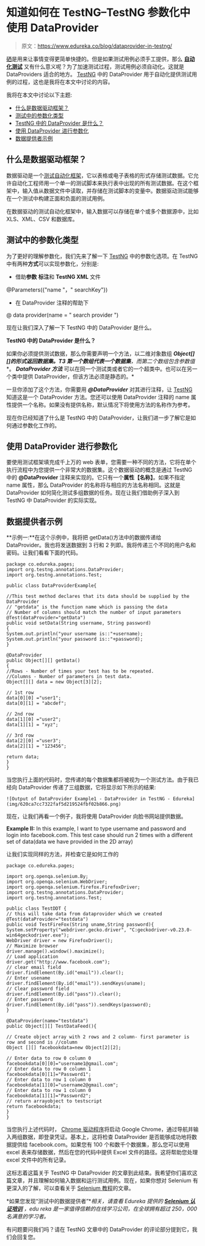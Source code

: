 # 知道如何在 TestNG–TestNG 参数化中使用 DataProvider

> 原文：<https://www.edureka.co/blog/dataprovider-in-testng/>

[硒](https://www.edureka.co/blog/selenium-tutorial)是用来让事情变得更简单快捷的。但是如果测试用例必须手工提供，那么 **[自动化测试](https://www.edureka.co/testing-with-selenium-webdriver)** 又有什么意义呢？为了加速测试过程，测试用例必须自动化。这就是 DataProviders 适合的地方。 [TestNG](https://www.edureka.co/blog/selenium-webdriver-tutorial) 中的 DataProvider 用于自动化提供测试用例的过程，这也是我将在本文中讨论的内容。

我将在本文中讨论以下主题:

*   [什么是数据驱动框架？](#WhatisDataDrivenFramework?)
*   [测试中的参数化类型](#TypesofParameterizationinTestNG)
*   [TestNG 中的 DataProvider 是什么？](#WhatisDataProviderinTestNG?)
*   [使用 DataProvider 进行参数化](#ParameterizationusingDataProvider)
*   [数据提供者示例](#DataProviderExamples)

## **什么是数据驱动框架？**

数据驱动是一个[测试自动化框架](https://www.edureka.co/blog/test-automation-frameworks/)，它以表格或电子表格的形式存储测试数据。它允许自动化工程师用一个单一的测试脚本来执行表中出现的所有测试数据。在这个框架中，输入值从数据文件中读取，并存储在测试脚本的变量中。数据驱动测试能够在一个测试中构建正面和负面的测试用例。

在数据驱动的测试自动化框架中，输入数据可以存储在单个或多个数据源中，比如 XLS、XML、CSV 和数据库。

## **测试中的参数化类型**

为了更好的理解参数化，我们先来了解一下 [TestNG](https://www.edureka.co/blog/testng-annotations-in-selenium/) 中的参数化选项。在 TestNG 中有两种**方式**可以实现参数化，分别是:

*   借助**参数** **标注**和 **TestNG XML** 文件

@Parameters({"name "，" searchKey"})

*   在 DataProvider 注释的帮助下

@ data provider(name = " search provider ")

现在让我们深入了解一下 TestNG 中的 DataProvider 是什么。

**TestNG 中的 DataProvider 是什么？**

如果你必须提供测试数据，那么你需要声明一个方法，以二维对象数组 ***Object[][]的形式返回数据集。**T3 第一个数组代表一个**数据集**，而第二个数组包含**参数值**。 ***DataProvider 方法*** 可以在同一个测试类或者它的一个超类中。也可以在另一个类中提供 DataProvider，但该方法必须是静态的。*

一旦你添加了这个方法，你需要用 ***@DataProvider*** 对其进行注释，让 [TestNG](https://www.edureka.co/blog/testng-annotations-in-selenium/) 知道这是一个 DataProvider 方法。您还可以使用 DataProvider 注释的 name 属性提供一个名称。如果没有提供名称，默认情况下将使用方法的名称作为参考。

现在你已经知道了什么是 TestNG 中的 DataProvider，让我们进一步了解它是如何通过参数化工作的。

## **使用 DataProvider 进行参数化**

要使用测试框架填充成千上万的 web 表单，您需要一种不同的方法，它将在单个执行流程中为您提供一个非常大的数据集。这个数据驱动的概念是通过 TestNG 中的 **@DataProvider** 注释来实现的。它只有一个**属性【名称】**。如果不指定 name 属性，那么 DataProvider 的名称将与相应的方法名称相同。这就是 DataProvider 如何简化测试多组数据的任务。现在让我们借助例子深入到 TestNG 中 DataProvider 的实际实现。

## **数据提供者示例**

**示例一:**在这个示例中，我将把 getData()方法中的数据传递给 DataProvider。我也将发送数据到 3 行和 2 列即。我将传递三个不同的用户名和密码。让我们看看下面的代码。

```
package co.edureka.pages;
import org.testng.annotations.DataProvider;
import org.testng.annotations.Test;

public class DataProviderExample{

//This test method declares that its data should be supplied by the DataProvider
// "getdata" is the function name which is passing the data
// Number of columns should match the number of input parameters
@Test(dataProvider="getData")
public void setData(String username, String password)
{
System.out.println("your username is::"+username);
System.out.println("your password is::"+password);
}

@DataProvider
public Object[][] getData()
{
//Rows - Number of times your test has to be repeated.
//Columns - Number of parameters in test data.
Object[][] data = new Object[3][2];

// 1st row
data[0][0] ="user1";
data[0][1] = "abcdef";

// 2nd row
data[1][0] ="user2";
data[1][1] = "xyz";

// 3rd row
data[2][0] ="user3";
data[2][1] = "123456";

return data;
}
}
```

当您执行上面的代码时，您传递的每个数据集都将被视为一个测试方法。由于我已经向 DataProvider 传递了三组数据，它将显示如下所示的结果:

```
![Output of DataProvider Example1 - DataProvider in TestNG - Edureka](img/620ca7cc7322faf5d219524fbf02b866.png)
```

现在，让我们再看一个例子，我将使用 DataProvider 向脸书网站提供数据。

**Example II:** In this example, I want to type username and password and login into facebook.com. This test case should run 2 times with a different set of data(data we have provided in the 2D array)

让我们实现同样的方法，并检查它是如何工作的

```
package co.edureka.pages;

import org.openqa.selenium.By;
import org.openqa.selenium.WebDriver;
import org.openqa.selenium.firefox.FirefoxDriver;
import org.testng.annotations.DataProvider;
import org.testng.annotations.Test;

public class TestDDT {
// this will take data from dataprovider which we created
@Test(dataProvider="testdata")
public void TestFireFox(String uname,String password){
System.setProperty("webdriver.gecko.driver", "C:geckodriver-v0.23.0-win64geckodriver.exe");
WebDriver driver = new FirefoxDriver();
// Maximize browser
driver.manage().window().maximize();
// Load application
driver.get("http://www.facebook.com");
// clear email field
driver.findElement(By.id("email")).clear();
// Enter usename
driver.findElement(By.id("email")).sendKeys(uname);
// Clear password field
driver.findElement(By.id("pass")).clear();
// Enter password
driver.findElement(By.id("pass")).sendKeys(password);
}

@DataProvider(name="testdata")
public Object[][] TestDataFeed(){

// Create object array with 2 rows and 2 column- first parameter is row and second is //column
Object [][] facebookdata=new Object[2][2];

// Enter data to row 0 column 0
facebookdata[0][0]="username1@gmail.com";
// Enter data to row 0 column 1
facebookdata[0][1]="Password1";
// Enter data to row 1 column 0
facebookdata[1][0]="username2@gmail.com";
// Enter data to row 1 column 0
facebookdata[1][1]="Password2";
// return arrayobject to testscript
return facebookdata;
}
}
```

当您执行上述代码时， [Chrome 驱动程序](https://www.edureka.co/blog/selenium-chromedriver-and-geckodriver/)将启动 Google Chrome，通过导航并输入两组数据，即登录凭证。基本上，这将检查 DataProvider 是否能够成功地将数据提供给 facebook.com。如果您有 100 个和数千个数据集，那么您可以使用 excel 表来存储数据，然后在您的代码中提供 Excel 文件的路径。这将帮助您处理 excel 文件中的所有记录。

这标志着这篇关于 TestNG 中 DataProvider 的文章到此结束。我希望你们喜欢这篇文章，并且理解如何输入数据和运行测试用例。现在，如果你想对 Selenium 有更深入的了解，可以查看关于 [Selenium 教程](https://www.edureka.co/blog/selenium-tutorial)的文章。

*如果您发现“测试中的数据提供者”**相关，请查看 Edureka 提供的 ***[Selenium 认证培训](https://www.edureka.co/testing-with-selenium-webdriver)**** *，edu reka 是一家值得信赖的在线学习公司，在全球拥有超过 250，000 名满意的学习者。*

有问题要问我们吗？请在 TestNG 文章中的 DataProvider 的评论部分提到它，我们会回复您。